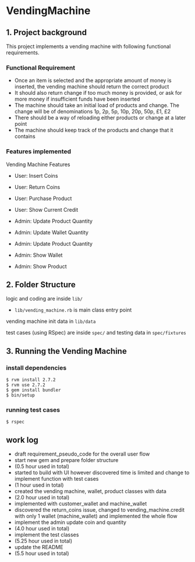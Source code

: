 # VendingMachine

## 1. Project background

This project implements a vending machine with following functional requirements.

### Functional Requirement

- Once an item is selected and the appropriate amount of money is inserted, the vending machine should return the correct product
- It should also return change if too much money is provided, or ask for more money if insufficient funds have been inserted
- The machine should take an initial load of products and change. The change will be of denominations 1p, 2p, 5p, 10p, 20p, 50p, £1, £2
- There should be a way of reloading either products or change at a later point
- The machine should keep track of the products and change that it contains


### Features implemented

Vending Machine Features

- User: Insert Coins
- User: Return Coins
- User: Purchase Product
- User: Show Current Credit

- Admin: Update Product Quantity
- Admin: Update Wallet Quantity
- Admin: Update Product Quantity
- Admin: Show Wallet
- Admin: Show Product


## 2. Folder Structure

logic and coding are inside `lib/`
- `lib/vending_machine.rb` is main class entry point

vending machine init data in `lib/data`

test cases (using RSpec) are inside `spec/` and testing data in `spec/fixtures`


## 3. Running the Vending Machine

### install dependencies

```
$ rvm install 2.7.2
$ rvm use 2.7.2
$ gem install bundler
$ bin/setup
```

### running test cases

```
$ rspec
```

## work log

- draft requirement_pseudo_code for the overall user flow
- start new gem and prepare folder structure
- (0.5 hour used in total)
- started to build with UI however discovered time is limited and change to implement function with test cases
- (1 hour used in total)
- created the vending machine, wallet, product classes with data
- (2.0 hour used in total)
- implemented with customer_wallet and machine_wallet
- discovered the return_coins issue, changed to vending_machine.credit with only 1 wallet (machine_wallet) and implemented the whole flow
- implement the admin update coin and quantity
- (4.0 hour used in total)
- implement the test classes
- (5.25 hour used in total)
- update the README
- (5.5 hour used in total)
